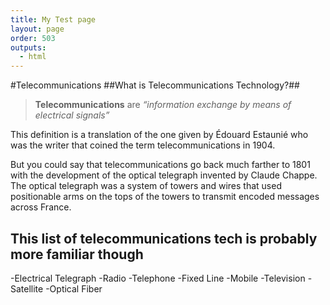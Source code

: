 ```yaml
---
title: My Test page
layout: page
order: 503
outputs:
  - html
---
```

#Telecommunications
##What is Telecommunications Technology?##

>**Telecommunications** are _“information exchange by means of electrical signals”_

This definition is a translation of the one given by Édouard Estaunié who was the writer that coined the term telecommunications in 1904.

But you could say that telecommunications go back much farther to 1801 with the development of the optical telegraph invented by Claude Chappe. The optical telegraph was a system of towers and wires that used positionable arms on the tops of the towers to transmit encoded messages across France.

**This list of telecommunications tech is probably more familiar though**
----------
-Electrical Telegraph
-Radio
  -Telephone
  -Fixed Line
-Mobile
-Television
-Satellite
-Optical Fiber
